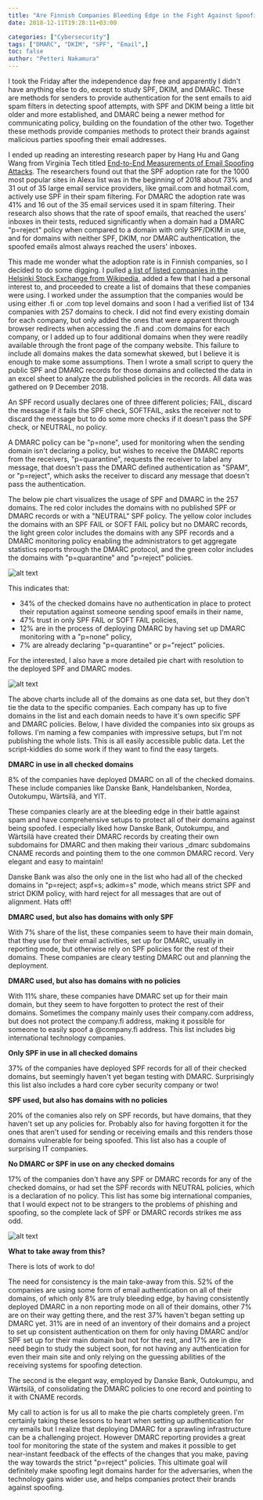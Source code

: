 ```yaml
---
title: "Are Finnish Companies Bleeding Edge in the Fight Against Spoofing"
date: 2018-12-11T19:28:11+03:00

categories: ["Cybersecurity"]
tags: ["DMARC", "DKIM", "SPF", "Email",]
toc: false
author: "Petteri Nakamura"
---
```


I took the Friday after the independence day free and apparently I didn't have anything else to do, except to study SPF, DKIM, and DMARC. These are methods for senders to provide authentication for the sent emails to aid spam filters in detecting spoof attempts, with SPF and DKIM being a little bit older and more established, and DMARC being a newer method for communicating policy, building on the foundation of the other two. Together these methods provide companies methods to protect their brands against malicious parties spoofing their email addresses.

I ended up reading an interesting research paper by Hang Hu and Gang Wang from Virginia Tech titled [End-to-End Measurements of Email Spoofing Attacks](https://people.cs.vt.edu/gangwang/usenix-draft.pdf). The researchers found out that the SPF adoption rate for the 1000 most popular sites in Alexa list was in the beginning of 2018 about 73% and 31 out of 35 large email service providers, like gmail.com and hotmail.com, actively use SPF in their spam filtering. For DMARC the adoption rate was 41% and 16 out of the 35 email services used it in spam filtering. Their research also shows that the rate of spoof emails, that reached the users' inboxes in their tests, reduced significantly when a domain had a DMARC "p=reject" policy when compared to a domain with only SPF/DKIM in use, and for domains with neither SPF, DKIM, nor DMARC authentication, the spoofed emails almost always reached the users' inboxes.

This made me wonder what the adoption rate is in Finnish companies, so I decided to do some digging. I pulled [a list of listed companies in the Helsinki Stock Exchange from Wikipedia](https://fi.wikipedia.org/wiki/Luettelo_Helsingin_p%C3%B6rssiss%C3%A4_noteeratuista_yhti%C3%B6ist%C3%A4), added a few that I had a personal interest to, and proceeded to create a list of domains that these companies were using. I worked under the assumption that the companies would be using either .fi or .com top level domains and soon I had a verified list of 134 companies with 257 domains to check. I did not find every existing domain for each company, but only added the ones that were apparent through browser redirects when accessing the .fi and .com domains for each company, or I added up to four additional domains when they were readily available through the front page of the company website. This failure to include all domains makes the data somewhat skewed, but I believe it is enough to make some assumptions. Then I wrote a small script to query the public SPF and DMARC records for those domains and collected the data in an excel sheet to analyze the published policies in the records. All data was gathered on 9 December 2018.

An SPF record usually declares one of three different policies; FAIL, discard the message if it fails the SPF check, SOFTFAIL, asks the receiver not to discard the message but to do some more checks if it doesn't pass the SPF check, or NEUTRAL, no policy.

A DMARC policy can be "p=none", used for monitoring when the sending domain isn't declaring a policy, but wishes to receive the DMARC reports from the receivers, "p=quarantine", requests the receiver to label any message, that doesn't pass the DMARC defined authentication as "SPAM", or "p=reject", which asks the receiver to discard any message that doesn't pass the authentication.

The below pie chart visualizes the usage of SPF and DMARC in the 257 domains. The red color includes the domains with no published SPF or DMARC records or with a "NEUTRAL" SPF policy. The yellow color includes the domains with an SPF FAIL or SOFT FAIL policy but no DMARC records, the light green color includes the domains with any SPF records and a DMARC monitoring policy enabling the administrators to get aggregate statistics reports through the DMARC protocol, and the green color includes the domains with "p=quarantine" and "p=reject" policies.

![alt text](dmarc01.png)


This indicates that:

- 34% of the checked domains have no authentication in place to protect their reputation against someone sending spoof emails in their name,
- 47% trust in only SPF FAIL or SOFT FAIL policies,
- 12% are in the process of deploying DMARC by having set up DMARC monitoring with a "p=none" policy,
- 7% are already declaring "p=quarantine" or p="reject" policies.

For the interested, I also have a more detailed pie chart with resolution to the deployed SPF and DMARC modes.

![alt text](dmarc02.png)


The above charts include all of the domains as one data set, but they don't tie the data to the specific companies. Each company has up to five domains in the list and each domain needs to have it's own specific SPF and DMARC policies. Below, I have divided the companies into six groups as follows. I'm naming a few companies with impressive setups, but I'm not publishing the whole lists. This is all easily accessible public data. Let the script-kiddies do some work if they want to find the easy targets.

**DMARC in use in all checked domains**

8% of the companies have deployed DMARC on all of the checked domains. These include companies like Danske Bank, Handelsbanken, Nordea, Outokumpu, Wärtsilä, and YIT.

These companies clearly are at the bleeding edge in their battle against spam and have comprehensive setups to protect all of their domains against being spoofed. I especially liked how Danske Bank, Outokumpu, and Wärtsilä have created their DMARC records by creating their own subdomains for DMARC and then making their various _dmarc subdomains CNAME records and pointing them to the one common DMARC record. Very elegant and easy to maintain!

Danske Bank was also the only one in the list who had all of the checked domains in "p=reject; aspf=s; adkim=s" mode, which means strict SPF and strict DKIM policy, with hard reject for all messages that are out of alignment. Hats off!

**DMARC used, but also has domains with only SPF**

With 7% share of the list, these companies seem to have their main domain, that they use for their email activities, set up for DMARC, usually in reporting mode, but otherwise rely on SPF policies for the rest of their domains. These companies are cleary testing DMARC out and planning the deployment.

**DMARC used, but also has domains with no policies**

With 11% share, these companies have DMARC set up for their main domain, but they seem to have forgotten to protect the rest of their domains. Sometimes the company mainly uses their company.com address, but does not protect the company.fi address, making it possible for someone to easily spoof a @company.fi address. This list includes big international technology companies.

**Only SPF in use in all checked domains**

37% of the companies have deployed SPF records for all of their checked domains, but seemingly haven't yet began testing with DMARC. Surprisingly this list also includes a hard core cyber security company or two!

**SPF used, but also has domains with no policies**

20% of the comanies also rely on SPF records, but have domains, that they haven't set up any policies for. Probably also for having forgotten it for the ones that aren't used for sending or receiving emails and this renders those domains vulnerable for being spoofed. This list also has a couple of surprising IT companies.

**No DMARC or SPF in use on any checked domains**

17% of the companies don't have any SPF or DMARC records for any of the checked domains, or had set the SPF records with NEUTRAL policies, which is a declaration of no policy. This list has some big international companies, that I would expect not to be strangers to the problems of phishing and spoofing, so the complete lack of SPF or DMARC records strikes me ass odd.

![alt text](dmarc03.png)

**What to take away from this?**

There is lots of work to do!

The need for consistency is the main take-away from this. 52% of the companies are using some form of email authentication on all of their domains, of which only 8% are truly bleeding edge, by having consistently deployed DMARC in a non reporting mode on all of their domains, other 7% are on their way getting there, and the rest 37% haven't began setting up DMARC yet. 31% are in need of an inventory of their domains and a project to set up consistent authentication on them for only having DMARC and/or SPF set up for their main domain but not for the rest, and 17% are in dire need begin to study the subject soon, for not having any authentication for even their main site and only relying on the guessing abilities of the receiving systems for spoofing detection.

The second is the elegant way, employed by Danske Bank, Outokumpu, and Wärtsilä, of consolidating the DMARC policies to one record and pointing to it with CNAME records.

My call to action is for us all to make the pie charts completely green. I'm certainly taking these lessons to heart when setting up authentication for my emails but I realize that deploying DMARC for a sprawling infrastructure can be a challenging project. However DMARC reporting provides a great tool for monitoring the state of the system and makes it possible to get near-instant feedback of the effects of the changes that you make, paving the way towards the strict "p=reject" policies. This ultimate goal will definitely make spoofing legit domains harder for the adversaries, when the technology gains wider use, and helps companies protect their brands against spoofing. 

